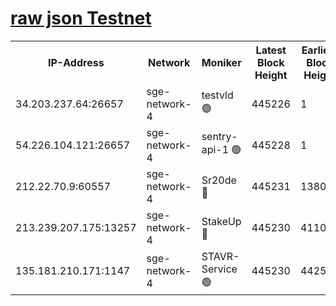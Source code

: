 
[raw json Testnet](https://rpc-check.sget.stavr.tech/sget/rpc-sget-result.json)
=


<table><tr><th>IP-Address</th><th>Network</th><th>Moniker</th><th>Latest Block Height</th><th>Earliest Block Height</th><th>Catching Up</th><th>Voting Power</th><th>Scan Time</th></tr><tr><td>34.203.237.64:26657</td><td>sge-network-4</td><td>testvld 🟢</td><td>445226</td><td>1</td><td>False</td><td>0</td><td>2023-11-30T22:48:23.072888915UTC</td></tr><tr><td>54.226.104.121:26657</td><td>sge-network-4</td><td>sentry-api-1 🟢</td><td>445228</td><td>1</td><td>False</td><td>0</td><td>2023-11-30T22:48:35.984580839UTC</td></tr><tr><td>212.22.70.9:60557</td><td>sge-network-4</td><td>Sr20de 🔴</td><td>445231</td><td>138001</td><td>False</td><td>99</td><td>2023-11-30T22:48:51.458833419UTC</td></tr><tr><td>213.239.207.175:13257</td><td>sge-network-4</td><td>StakeUp 🔴</td><td>445230</td><td>411001</td><td>False</td><td>100</td><td>2023-11-30T22:48:44.458332208UTC</td></tr><tr><td>135.181.210.171:1147</td><td>sge-network-4</td><td>STAVR-Service 🟢</td><td>445230</td><td>442501</td><td>False</td><td>0</td><td>2023-11-30T22:48:44.847551397UTC</td></tr></table>
